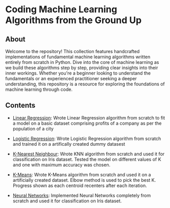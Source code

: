 # Coding Machine Learning Algorithms from the Ground Up

## About

Welcome to the repository! This collection features handcrafted implementations of fundamental machine learning algorithms written entirely from scratch in Python. Dive into the core of machine learning as we build these algorithms step by step, providing clear insights into their inner workings. Whether you're a beginner looking to understand the fundamentals or an experienced practitioner seeking a deeper understanding, this repository is a resource for exploring the foundations of machine learning through code.

## Contents

* [Linear Regression](https://github.com/yugansh77/myfolio/blob/78a6b217930263442a983518c41d6d1121ec69ad/01.%20ML%20Algos%20coded%20from%20Scratch/01.%20Linear%20Regression%20from%20Scratch.ipynb):
Wrote Linear Regression algorithm from scratch to fit a model on a basic dataset comprising profits of a company as per the population of a city
* [Logistic Regression](https://github.com/yugansh77/myfolio/blob/78a6b217930263442a983518c41d6d1121ec69ad/01.%20ML%20Algos%20coded%20from%20Scratch/02.%20Logistic%20Regresion%20from%20Scratch.ipynb):
Wrote Logistic Regression algorithm from scratch and trained it on a artifically created dummy datasest
* [K-Nearest Neighbour](https://github.com/yugansh77/myfolio/blob/78a6b217930263442a983518c41d6d1121ec69ad/01.%20ML%20Algos%20coded%20from%20Scratch/03.%20KNN%20from%20Scratch.ipynb):
Wrote KNN algorithm from scratch and used it for classification on Iris dataset. Tested the model on different values of K and one with maximum accuracy was chosen.
* [K-Means](https://github.com/yugansh77/myfolio/blob/78a6b217930263442a983518c41d6d1121ec69ad/01.%20ML%20Algos%20coded%20from%20Scratch/04.%20KMeans%20from%20Scratch.ipynb):
Wrote K-Means algorithm from scratch and used it on a artificially created dataset. Elbow method is used to pick the best K. Progress shown as each centroid recenters after each iteration.

* [Neural Networks](https://github.com/yugansh77/myfolio/blob/78a6b217930263442a983518c41d6d1121ec69ad/02.%20Neural%20Networks%20coded%20from%20Scratch/Neural%20Networks%20from%20Scratch%20using%20Numpy.ipynb):
Implemented Neural Networks completely from scratch and used it for classification on Iris dataset.
